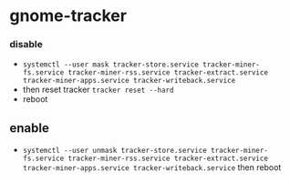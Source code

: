 # gnome-tracker
### disable
- `systemctl --user mask tracker-store.service tracker-miner-fs.service tracker-miner-rss.service tracker-extract.service tracker-miner-apps.service tracker-writeback.service`
- then reset tracker `tracker reset --hard`
- reboot

## enable
- `systemctl --user unmask tracker-store.service tracker-miner-fs.service tracker-miner-rss.service tracker-extract.service tracker-miner-apps.service tracker-writeback.service` then reboot
